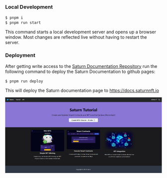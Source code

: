 ### Local Development

```
$ pnpm i
$ pnpm run start
```

This command starts a local development server and opens up a browser window. Most changes are reflected live without having to restart the server.


### Deployment

After getting write access to the [Saturn Documentation Repository](https://github.com/Orion-Crypto/SaturnDocs) run the following command to deploy the Saturn Documentation to github pages:

```
$ pnpm run deploy
```

This will deploy the Saturn documentation page to https://docs.saturnnft.io

![Saturn Documentation Repository](/static/img/api-documentation/saturn-documentation.png) 
